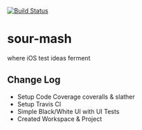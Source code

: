 [![Build Status](https://travis-ci.org/jameseisenhauer/sour-mash.svg?branch=master)](https://travis-ci.org/jameseisenhauer/sour-mash)

# sour-mash
where iOS test ideas ferment

## Change Log
* Setup Code Coverage coveralls & slather
* Setup Travis CI
* Simple Black/White UI with UI Tests
* Created Workspace & Project
